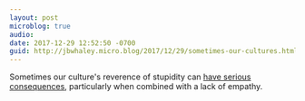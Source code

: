 ```yaml
---
layout: post
microblog: true
audio: 
date: 2017-12-29 12:52:50 -0700
guid: http://jbwhaley.micro.blog/2017/12/29/sometimes-our-cultures.html
---
```

Sometimes our culture's reverence of stupidity can [have serious consequences](https://apple.news/AAwhW3cOvQE6UG75D0faMKA), particularly when combined with a lack of empathy.
